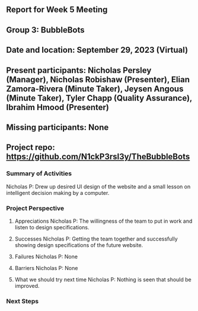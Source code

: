 ## Report for Week 5 Meeting
## Group 3: BubbleBots
## Date and location: September 29, 2023 (Virtual)
## Present participants: Nicholas Persley (Manager), Nicholas Robishaw (Presenter), Elian Zamora-Rivera (Minute Taker), Jeysen Angous (Minute Taker), Tyler Chapp (Quality Assurance), Ibrahim Hmood (Presenter)
## Missing participants: None
## Project repo: https://github.com/N1ckP3rsl3y/TheBubbleBots

### Summary of Activities
Nicholas P: Drew up desired UI design of the website and a small lesson on intelligent decision making by a computer.

### Project Perspective
1. Appreciations
   Nicholas P: The willingness of the team to put in work and listen to design specifications.
   
2. Successes
   Nicholas P: Getting the team together and successfully showing design specifications of the future website.
   
3. Failures
   Nicholas P: None
   
4. Barriers
   Nicholas P: None
   
5. What we should try next time
    Nicholas P: Nothing is seen that should be improved.

### Next Steps
